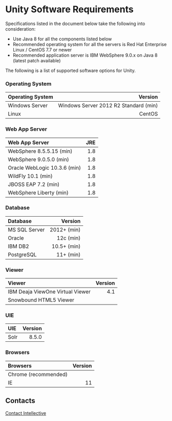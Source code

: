 # Unity Software Requirements 

Specifications listed in the document below take the following into consideration:
- Use Java 8 for all the components listed below 
- Recommended operating system for all the servers is Red Hat Enterprise Linux / CentOS 7.7 or newer 
- Recommended application server is IBM WebSphere 9.0.x on Java 8 (latest patch available) 

The following is a list of supported software options for Unity. 

### Operating System 

| Operating System |                               Version |
|:-----------------|--------------------------------------:|
| Windows Server   | Windows Server 2012 R2 Standard (min) |
| Linux            |                                CentOS | 

### Web App Server 
		
| Web App Server               | JRE |
|:-----------------------------|----:|
| WebSphere 8.5.5.15 (min)     | 1.8 |
| WebSphere 9.0.5.0 (min)      | 1.8 |
| Oracle WebLogic 10.3.6 (min) | 1.8 |
| WildFly 10.1 (min)           | 1.8 |
| JBOSS EAP 7.2 (min)          | 1.8 |
| WebSphere Liberty (min)      | 1.8 | 

### Database 

| Database      |     Version |
|:--------------|------------:|
| MS SQL Server | 2012+ (min) |
| Oracle        |   12c (min) |
| IBM DB2       | 10.5+ (min) |
| PostgreSQL    |   11+ (min) | 

### Viewer 

| Viewer                           | Version |
|:---------------------------------|--------:|
| IBM Deaja ViewOne Virtual Viewer |     4.1 |
| Snowbound HTML5 Viewer           |         |

### UIE

| UIE  | Version |
|:-----|--------:|
| Solr |   8.5.0 | 

### Browsers 

| Browsers             | Version |
|:---------------------|--------:|
| Chrome (recommended) |         |
| IE                   |      11 |



## Contacts

[Contact Intellective](https://www.intellective.com/contact-us/)
